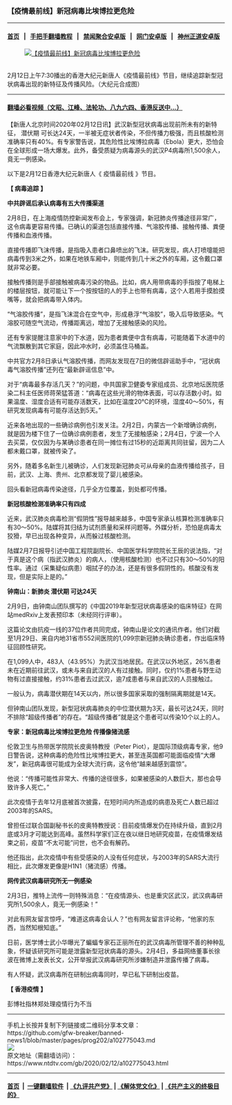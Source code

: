 ### 【疫情最前线】新冠病毒比埃博拉更危险
------------------------

#### [首页](https://github.com/gfw-breaker/banned-news1/blob/master/README.md) &nbsp;&nbsp;|&nbsp;&nbsp; [手把手翻墙教程](https://github.com/gfw-breaker/guides/wiki) &nbsp;&nbsp;|&nbsp;&nbsp; [禁闻聚合安卓版](https://github.com/gfw-breaker/bn-android) &nbsp;&nbsp;|&nbsp;&nbsp; [网门安卓版](https://github.com/oGate2/oGate) &nbsp;&nbsp;|&nbsp;&nbsp; [神州正道安卓版](https://github.com/SzzdOgate/update) 



<div><div class="featured_image">
 <a href="https://i.ntdtv.com/assets/uploads/2020/02/maxresdefault-26.jpg" target="_blank">
  <figure>
   <img alt="【疫情最前线】新冠病毒比埃博拉更危险" src="https://i.ntdtv.com/assets/uploads/2020/02/maxresdefault-26-800x450.jpg"/>
  </figure><br/>
 </a>
 <span class="caption">
  2月12日上午7:30播出的香港大纪元新唐人《疫情最前线》节目，继续追踪新型冠状病毒出现的新特征及传播风险。（大纪元合成图）
 </span>
</div>
</div><hr/>

#### [翻墙必看视频（文昭、江峰、法轮功、八九六四、香港反送中...）](http://167.172.214.107/home.html)

<div><div class="post_content" itemprop="articleBody">
 <p>
  【新唐人北京时间2020年02月12日讯】武汉新型冠状病毒出现前所未有的新特征，
  <ok href="https://www.ntdtv.com/gb/潜伏期.htm">
   潜伏期
  </ok>
  可长达24天，一半被无症状者传染，不但传播力极强，而且核酸检测准确率只有40%。有专家警告说，其危险性比埃博拉病毒（Ebola）更大，恐怕会在全球形成一场大爆发。此外，备受质疑为病毒源头的武汉P4病毒所1,500余人，竟无一例感染。
 </p>
 <p>
  以下是2月12日香港大纪元新唐人《
  <ok href="https://www.ntdtv.com/gb/疫情最前线.htm">
   疫情最前线
  </ok>
  》节目。
 </p>
 <div class="video_fit_container">
 </div>
 <p>
  <strong>
   【
   <ok href="https://www.ntdtv.com/gb/病毒追踪.htm">
    病毒追踪
   </ok>
   】
  </strong>
 </p>
 <p>
  <strong>
   中共辟谣后承认病毒有五大传播渠道
  </strong>
 </p>
 <p>
  2月8日，在上海疫情防控新闻发布会上，专家强调，新冠肺炎传播途径非常广，这令病毒更容易传播。已确认的渠道包括直接传播、气溶胶传播、接触传播、粪便传播和血液传播。
 </p>
 <p>
  直接传播即飞沫传播，是指吸入患者口鼻喷出的飞沫。研究发现，病人打喷嚏能把病毒传到3米之外，如果在地铁车厢中，则能传到几十米之外的车厢，这令戴口罩就非常必要。
 </p>
 <p>
  接触传播则是手部接触被病毒污染的物品。比如，病人用带病毒的手指按了电梯上的楼层按钮，就可能让下一个按按钮的人的手上也带有病毒，这个人若用手摸脸摸嘴等，就会把病毒带入体内。
 </p>
 <p>
  “气溶胶传播”，是指飞沫混合在空气中，形成悬浮“气溶胶”，吸入后导致感染。气溶胶可随空气流动，传播距离远，增加了无接触感染的风险。
 </p>
 <p>
  还有专家提醒注意家中的下水道，因为患者粪便中含有病毒，可能随着下水道中的气流飘散到其它家庭，因此冲水时，必须盖住马桶盖。
 </p>
 <p>
  中共官方2月8日承认气溶胶传播，而网友发现在7日的微信辟谣助手中，“冠状病毒气溶胶传播”还列在“最新辟谣信息”中。
 </p>
 <p>
  对于“病毒最多存活几天？”的问题，中共国家卫健委专家组成员、北京地坛医院感染二科主任医师蒋荣猛答道：“病毒在这些光滑的物体表面，可以存活数小时。如果温度、湿度合适有可能存活数天，比如在温度20℃的环境，湿度40～50%，有研究发现病毒有可能存活达到5天。”
 </p>
 <p>
  近来各地出现的一些确诊病例也引发关注。2月2日，内蒙古一个新增确诊病例，就是因为楼下住了一位确诊病例患者，发生了无接触感染；2月4日，宁波一个人去买菜，仅仅因为与某确诊患者在同一摊位有过15秒的近距离共同驻留，因为二人都未戴口罩，就被传染了。
 </p>
 <p>
  另外，随着多名新生儿被确诊，人们发现新冠肺炎可从母亲的血液传播给孩子，目前，武汉、上海、贵州、北京都发现了婴儿被感染。
 </p>
 <p>
  回头看新冠病毒传染途径，几乎全方位覆盖，到处都可传播。
 </p>
 <p>
  <strong>
   新冠核酸检测准确率只有四成
  </strong>
 </p>
 <p>
  近来，武汉肺炎病毒检测“假阴性”报导越来越多，中国专家承认核算检测准确率只有30～50%。陆媒将其归结为试剂质量和采样问题等。外媒分析，恐怕是病毒太狡猾，早已出现各种变异，从而躲过核酸检测。
 </p>
 <p>
  陆媒2月7日报导引述中国工程院副院长、中国医学科学院院长王辰的说法指，“对于真是这个病（指武汉肺炎）的病人，（使用核酸检测）也不过只有30～50%的阳性率。通过（采集疑似病患）咽拭子的办法，还是有很多假阴性的。核酸没有发现，但是实际上是的。”
 </p>
 <p>
  <strong>
   钟南山：新肺炎
   <ok href="https://www.ntdtv.com/gb/潜伏期.htm">
    潜伏期
   </ok>
   可达24天
  </strong>
 </p>
 <p>
  2月9日，由钟南山团队撰写的《中国2019年新型冠状病毒感染的临床特征》在网站medRxiv上发表预印本（未经同行评审）。
 </p>
 <p>
  这篇论文由抗疫一线的37位作者共同完成，钟南山是论文的通讯作者。他们对截至1月29日、来自内地31省市552间医院的1,099宗新冠肺炎确诊患者，作出临床特征回顾性研究。
 </p>
 <p>
  在1,099人中，483人（43.95%）为武汉当地居民。在武汉以外地区，26%患者未在近期前往武汉，或未与来自武汉的人有过接触。同时，仅约1%患者与野生动物有过直接接触，约31%患者去过武汉，逾7成患者与来自武汉的人员接触过。
 </p>
 <p>
  一般认为，病毒潜伏期在14天以内，所以很多国家采取的强制隔离期就是14天。
 </p>
 <p>
  但钟南山团队发现，新型冠状病毒肺炎的中位潜伏期为3天，最长可达24天，同时不排除“超级传播者”的存在。“超级传播者”就是这个患者可以传染10个以上的人。
 </p>
 <p>
  <strong>
   专家：新冠病毒比埃博拉更危险 传播像猪流感
  </strong>
 </p>
 <p>
  伦敦卫生与热带医学院院长皮奥特教授（Peter Piot），是国际顶级病毒专家，他9日警告说，这种病毒的危险性比埃博拉更大，甚至连英国都可能面临疫情“大爆发”，新冠病毒很可能成为全球大流行病，这令他“越来越感到震惊”。
 </p>
 <p>
  他说：“传播可能性非常大、传播的途径很多，如果被感染的人数巨大，那也会导致许多人死亡。”
 </p>
 <p>
  此次疫情于去年12月底被首次披露，在短时间内所造成的病患及死亡人数已超过2003年的SARS。
 </p>
 <p>
  曾担任过联合国副秘书长的皮奥特教授说：目前疫情爆发仍在持续升级，直到2月底或3月才可能达到高峰。虽然科学家们正在夜以继日地研究疫苗，在疫情爆发结束之前，疫苗“不太可能”问世，也不会有解药。
 </p>
 <p>
  他还指出，此次疫情中有些受感染的人没有任何症状，与2003年的SARS大流行相比，此次爆发更像是H1N1（猪流感）传播。
 </p>
 <p>
  <strong>
   网传武汉病毒研究所无一例感染
  </strong>
 </p>
 <p>
  2月3日，推特上流传一则特殊消息：“在疫情源头、也是重灾区武汉，武汉病毒研究所1,500余人，竟无一例感染！”
 </p>
 <p>
  对此有网友留言惊呼，“难道这病毒会认人？”也有网友留言评论称，“他家的东西，当然知根知底。”
 </p>
 <p>
  日前，医学博士武小华曝光了蝙蝠专家石正丽所在的武汉病毒所管理不善的种种乱象，怀疑该研究所可能是泄露新型冠状病毒的源头。2月4日，多益网络董事长徐波在微博上发表长文，公开举报武汉病毒研究所涉嫌制造并泄露传播了病毒。
 </p>
 <p>
  有人怀疑，武汉病毒所在研制出病毒同时，早已私下研制出疫苗。
 </p>
 <p>
  <strong>
   【
   <ok href="https://www.ntdtv.com/gb/香港疫情.htm">
    香港疫情
   </ok>
   】
  </strong>
 </p>
 <p>
  彭博社指林郑处理疫情行为不当
 </p>
</div></div>
<hr/>
手机上长按并复制下列链接或二维码分享本文章：<br/>
https://github.com/gfw-breaker/banned-news1/blob/master/pages/prog202/a102775043.md <br/>
<a href='https://github.com/gfw-breaker/banned-news1/blob/master/pages/prog202/a102775043.md'><img src='https://github.com/gfw-breaker/banned-news1/blob/master/pages/prog202/a102775043.md.png'/></a> <br/>
原文地址（需翻墙访问）：https://www.ntdtv.com/gb/2020/02/12/a102775043.html


------------------------
#### [首页](https://github.com/gfw-breaker/banned-news1/blob/master/README.md) &nbsp;|&nbsp; [一键翻墙软件](https://github.com/gfw-breaker/nogfw/blob/master/README.md) &nbsp;| [《九评共产党》](https://github.com/gfw-breaker/9ping.md/blob/master/README.md#九评之一评共产党是什么) | [《解体党文化》](https://github.com/gfw-breaker/jtdwh.md/blob/master/README.md) | [《共产主义的终极目的》](https://github.com/gfw-breaker/gczydzjmd.md/blob/master/README.md)


<img src='http://gfw-breaker.win/banned-news/pages/prog202/a102775043.md' width='0px' height='0px'/>